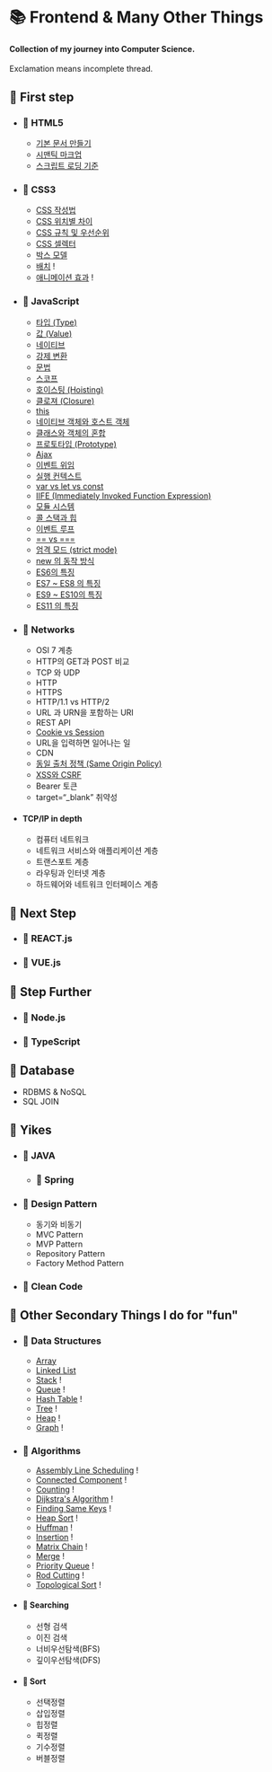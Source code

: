 # 📚 Frontend & Many Other Things

#### Collection of my journey into Computer Science.

Exclamation means incomplete thread.
<br>

## 📒 First step

- ### 📖 HTML5
  * [기본 문서 만들기](./dump/firstStep.md)
  * [시맨틱 마크업](./dump/secondHTML.md)
  * [스크립트 로딩 기준](./dump/thirdHTML.md)


- ### 📖 CSS3
  * [CSS 작성법](./dump/firstCSS.md)
  * [CSS 위치별 차이](./dump/secondCSS.md)
  * [CSS 규칙 및 우선순위](./dump/fourthCSS.md)
  * [CSS 셀렉터](./dump/fifthCSS.md)
  * [박스 모델](./dump/sixthCSS.md)
  * [배치](./dump/seventhCSS.md) !
  * [애니메이션 효과](./dump/eighthCSS.md) !

- ### 📖 JavaScript
  * [타입 (Type)](./dump/firstJS.md)
  * [값 (Value)](./dump/secondJS.md)
  * [네이티브](./dump/thirdJS.md)
  * [강제 변환](./dump/fourthJS.md)
  * [문법](./dump/fifthJS.md)
  * [스코프](./dump/sixthJS.md)
  * [호이스팅 (Hoisting)](./dump/seventhJS.md)
  * [클로져 (Closure)](./dump/eighthJS.md)
  * [this](./dump/ninthJS.md)
  * [네이티브 객체와 호스트 객체](./dump/tenthJS.md)
  * [클래스와 객체의 혼합](./dump/eleventhJS.md)
  * [프로토타입 (Prototype)](./dump/twelvethJS.md)
  * [Ajax](./dump/thirteenthJS.md)
  * [이벤트 위임](./dump/fourteenthJS.md)
  * [실행 컨텍스트](./dump/fifteenthJS.md)
  * [var vs let vs const](./dump/sixteenthJS.md)
  * [IIFE (Immediately Invoked Function Expression)](./dump/seventeenthJS.md)
  * [모듈 시스템](./dump/eighteenthJS.md)
  * [콜 스택과 힙](./dump/nineteenthJS.md)
  * [이벤트 루프](./dump/twentiethJS.md)
  * [== vs ===](./dump/twentyfirstJS.md)
  * [엄격 모드 (strict mode)](./dump/twentysecondJS.md)
  * [new 의 동작 방식](./dump/twentythirdJS.md)
  * [ES6의 특징](./dump/twentyfourthJS.md)
  * [ES7 ~ ES8 의 특징](./dump/twentyfifthJS.md)
  * [ES9 ~ ES10의 특징](./dump/twentysixthJS.md)
  * [ES11 의 특징](./dump/twentyseventhJS.md)
  
  
  
- ### 📖 Networks
  * OSI 7 계층
  * HTTP의 GET과 POST 비교
  * TCP 와 UDP
  * HTTP
  * HTTPS
  * HTTP/1.1 vs HTTP/2
  * URL 과 URN을 포함하는 URI
  * REST API
  * [Cookie vs Session](./dump/ninthNW.md)
  * URL을 입력하면 일어나는 일
  * CDN
  * [동일 출처 정책 (Same Origin Policy)](./dump/twelfthNW.md)
  * [XSS와 CSRF](./dump/thirteenthhNW.md)
  * Bearer 토큰
  * target=“_blank” 취약성

- #### TCP/IP in depth
  * 컴퓨터 네트워크
  * 네트워크 서비스와 애플리케이션 계층
  * 트랜스포트 계층
  * 라우팅과 인터넷 계층
  * 하드웨어와 네트워크 인터페이스 계층

## 📕 Next Step

- ### 📖 REACT.js

- ### 📖 VUE.js

## 📗 Step Further

- ### 📖 Node.js

- ### 📖 TypeScript

## 📘 Database
* RDBMS & NoSQL
* SQL JOIN

## 📘 Yikes

- ### 📖 JAVA
  - ### 📖 Spring


- ### 📖 Design Pattern
  * 동기와 비동기
  * MVC Pattern
  * MVP Pattern
  * Repository Pattern
  * Factory Method Pattern

- ### 📖 Clean Code


## 📙 Other Secondary Things I do for "fun"

- ### 📘 Data Structures
  * [Array](./dump/dsArray.md) 
  * [Linked List](./dump/algoLinkedList.md)
  * [Stack](./dump/dsStack.md) !
  * [Queue](./dump/dsQueue.md) !
  * [Hash Table](./dump/dsHashTable.md) !
  * [Tree](./dump/dsTree.md) !
  * [Heap](./dump/dsHeap.md) !
  * [Graph](./dump/dsGraph.md) !
 
- ### 📘 Algorithms
  * [Assembly Line Scheduling](./dump/algoALS.md) !
  * [Connected Component](./dump/algoConComp.md) !
  * [Counting](./dump/algoCounting.md) !
  * [Dijkstra's Algorithm](./dump/algoDijkstra.md) !
  * [Finding Same Keys](./dump/algoFSK.md) !
  * [Heap Sort](./dump/algoHeap.md) !
  * [Huffman](./dump/algoHuffman.md) !
  * [Insertion](./dump/algoInsert.md) !
  * [Matrix Chain](./dump/algoMatChain.md) !
  * [Merge](./dump/algoMerge.md) !
  * [Priority Queue](./dump/algoPriQueue.md) !
  * [Rod Cutting](./dump/algoRodCutt.md) !
  * [Topological Sort](./dump/algoTopoSort.md) !

- #### 📖 Searching
  * 선형 검색
  * 이진 검색
  * 너비우선탐색(BFS)
  * 깊이우선탐색(DFS)
- #### 📖 Sort
  * 선택정렬
  * 삽입정렬
  * 힙정렬
  * 퀵정렬
  * 기수정렬
  * 버블정렬


